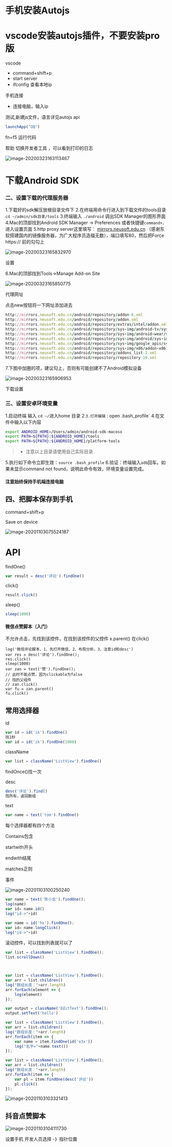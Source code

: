 # 手机安装Autojs

# vscode安装autojs插件，不要安装pro版

vscode

- command+shift+p
- start server
- ifconfig  查看本地ip

手机连接

- 连接电脑，输入ip

测试,新建js文件，语言详见autojs  api

```js
launchApp("QQ")
```

fn+f5  运行代码

帮助 切换开发者工具 ，可以看到打印的日志

![image-20200323163113467](脚本/image-20200323163113467.png)

# 下载Android SDK

### 二、设置下载的代理服务器

1.下载好的sdk解压放根目录文件下
 2.在终端用命令行进入到下载文件的tools目录`cd ~/admin/sdk目录/tools`
 3.终端输入 `./android` 调出SDK Manager的图形界面
 4.Mac的顶部找到Android SDK Manager -> Preferences 或者快捷键`command+，`进入设置页面
 5.http proxy server这里填写： [mirrors.neusoft.edu.cn](http://mirrors.neusoft.edu.cn) （感谢东软搭建国内的镜像服务器，为广大程序员造福无数），端口填写80，然后把Force https:// 前的勾勾上



![image-20200323165832970](脚本/image-20200323165832970.png)

设置

 6.Mac的顶部找到Tools->Manage Add-on Site

![image-20200323165850775](脚本/image-20200323165850775.png)

代理网址

 点击new按钮将一下网址添加进去



```ruby
http://mirrors.neusoft.edu.cn/android/repository/addon-6.xml
http://mirrors.neusoft.edu.cn/android/repository/addon.xml
http://mirrors.neusoft.edu.cn/android/repository/extras/intel/addon.xml
http://mirrors.neusoft.edu.cn/android/repository/sys-img/android-tv/sys-img.xml
http://mirrors.neusoft.edu.cn/android/repository/sys-img/android-wear/sys-img.xml
http://mirrors.neusoft.edu.cn/android/repository/sys-img/android/sys-img.xml
http://mirrors.neusoft.edu.cn/android/repository/sys-img/google_apis/sys-img.xml
http://mirrors.neusoft.edu.cn/android/repository/sys-img/x86/addon-x86.xml
http://mirrors.neusoft.edu.cn/android/repository/addons_list-2.xml
http://mirrors.neusoft.edu.cn/android/repository/repository-10.xml
```

7.下图中加圈的项，建议勾上，否则有可能创建不了Android模拟设备

![image-20200323165906953](脚本/image-20200323165906953.png)

下载设置

### 三、设置安卓环境变量

1.启动终端 输入 `cd ~/`进入home 目录
 2.`
 3.打开编辑： `open .bash_profile`
 4.在文件中输入以下内容

```bash
export ANDROID_HOME=/Users/admin/android-sdk-macosx
export PATH=${PATH}:${ANDROID_HOME}/tools
export PATH=${PATH}:${ANDROID_HOME}/platform-tools
```

> - 注意以上目录请使用自己实际目录

5.执行如下命令立即生效：`source .bash_profile`
 6.验证：终端输入`adb`回车。如果未显示command not found，说明此命令有效，环境变量设置完成。

#### 注意始终保持手机端连接电脑

## 四、把脚本保存到手机

command+shift+p

Save on device

![image-20201103075524187](脚本/image-20201103075524187.png)

# API

findOne()

```js
var result = desc('评论').findOne()
```

click()

```js
result.click()
```

sleep()

```js
sleep(1000)
```

#### 微信点赞脚本（入门）

不允许点击，先找到该控件，在找到该控件的父控件  x.parent()  在click()

```js'
log('微信评论脚本，1、先打开微信，2、布局分析，3、注意id和desc')
var res = desc('评论').findOne();
res.click()
sleep(1000)
var zan = text('赞').findOne();
// 此时不能点赞，因为clickable为false
// 找的父组件
// zan.click()
var fu = zan.parent()
fu.click()
```

## 常用选择器

id

```js
var id = id('ik').findOne()
找1秒
var id = id('ik').findOne(1000)
```

className

```js
var list = className('ListView').findOne()
```

findOnce()找一次

desc

```js
desc('评论').find() 
找所有，返回数组
```

text

```js
var name = text('tom').findOne()
```

每个选择器都有四个方法

Contains包含

startwith开头

endwith结尾

matches正则

事件

![image-20201103100250240](脚本/image-20201103100250240.png)

```js
var name = text('陈小龙').findOne();
log(name)
var id= name.id()
log("id->"+id)
```

```js
var name = id('hx').findOne();
var id= name.longClick()
log("id->"+id)
```

滚动控件，可以找到列表就可以了

```js
var list = className('ListView').findOne();
list.scrollDown()



var list = className('ListView').findOne();
var arr = list.children()
log("数组长度："+arr.length)
arr.forEach(element => {
    log(element)
});
```

```js
var output = className('EditText').findOne();
output.setText('hello')
```

```js
var list = className('ListView').findOne();
var arr = list.children()
log("数组长度："+arr.length)
arr.forEach(item => {
    var name = item.findOne(id('e3x'))
    log("名字="+name.text())
});
```

```js
var list = className('ListView').findOne();
var arr = list.children()
log("数组长度："+arr.length)
arr.forEach(item => {
    var pl = item.findOne(desc('评论'))
    pl.click()
});
```

![image-20201103103321413](脚本/image-20201103103321413.png)

## 抖音点赞脚本

![image-20201103104111730](脚本/image-20201103104111730.png)

设置手机 开发人员选择 -》指针位置

